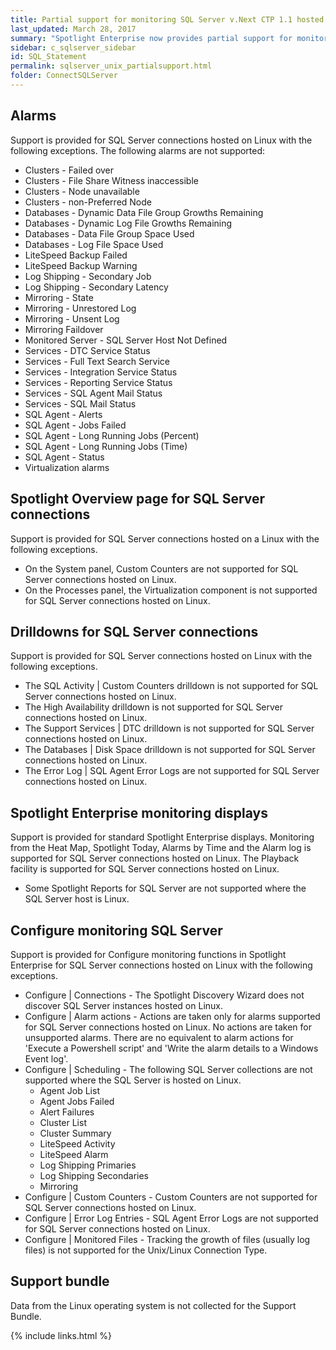 ```yaml
---
title: Partial support for monitoring SQL Server v.Next CTP 1.1 hosted on Linux
last_updated: March 28, 2017
summary: "Spotlight Enterprise now provides partial support for monitoring SQL Server hosted on Linux."
sidebar: c_sqlserver_sidebar
id: SQL_Statement
permalink: sqlserver_unix_partialsupport.html
folder: ConnectSQLServer
---
```



## Alarms
Support is provided for SQL Server connections hosted on Linux with the following exceptions. The following alarms are not supported:

* Clusters - Failed over
* Clusters - File Share Witness inaccessible
* Clusters - Node unavailable
* Clusters - non-Preferred Node
* Databases - Dynamic Data File Group Growths Remaining
* Databases - Dynamic Log File Growths Remaining
* Databases - Data File Group Space Used
* Databases - Log File Space Used
* LiteSpeed Backup Failed
* LiteSpeed Backup Warning
* Log Shipping - Secondary Job
* Log Shipping - Secondary Latency
* Mirroring - State
* Mirroring - Unrestored Log
* Mirroring - Unsent Log
* Mirroring Faildover
* Monitored Server - SQL Server Host Not Defined
* Services - DTC Service Status
* Services - Full Text Search Service
* Services - Integration Service Status
* Services - Reporting Service Status
* Services - SQL Agent Mail Status
* Services - SQL Mail Status
* SQL Agent - Alerts
* SQL Agent - Jobs Failed
* SQL Agent - Long Running Jobs (Percent)
* SQL Agent - Long Running Jobs (Time)
* SQL Agent - Status
* Virtualization alarms


## Spotlight Overview page for SQL Server connections
Support is provided for SQL Server connections hosted on a Linux with the following exceptions.

* On the System panel, Custom Counters are not supported for SQL Server connections hosted on Linux.
* On the Processes panel, the Virtualization component is not supported for SQL Server connections hosted on Linux.

## Drilldowns for SQL Server connections
Support is provided for SQL Server connections hosted on Linux with the following exceptions.

* The SQL Activity \| Custom Counters drilldown is not supported for SQL Server connections hosted on Linux.
* The High Availability drilldown is not supported for SQL Server connections hosted on Linux.
* The Support Services \| DTC drilldown is not supported for SQL Server connections hosted on Linux.
* The Databases \| Disk Space drilldown is not supported for SQL Server connections hosted on Linux.
* The Error Log \| SQL Agent Error Logs are not supported for SQL Server connections hosted on Linux.

## Spotlight Enterprise monitoring displays
Support is provided for standard Spotlight Enterprise displays. Monitoring from the Heat Map, Spotlight Today, Alarms by Time and the Alarm log is supported for SQL Server connections hosted on Linux. The Playback facility is supported for SQL Server connections hosted on Linux.

* Some Spotlight Reports for SQL Server are not supported where the SQL Server host is Linux.

## Configure monitoring SQL Server
Support is provided for Configure monitoring functions in Spotlight Enterprise for SQL Server connections hosted on Linux with the following exceptions.

* Configure \| Connections - The Spotlight Discovery Wizard does not discover SQL Server instances hosted on Linux.
* Configure \| Alarm actions - Actions are taken only for alarms supported for SQL Server connections hosted on Linux. No actions are taken for unsupported alarms. There are no equivalent to alarm actions for 'Execute a Powershell script' and 'Write the alarm details to a Windows Event log'.
* Configure \| Scheduling - The following SQL Server collections are not supported where the SQL Server is hosted on Linux.
    * Agent Job List
    * Agent Jobs Failed
    * Alert Failures
    * Cluster List
    * Cluster Summary
    * LiteSpeed Activity
    * LiteSpeed Alarm
    * Log Shipping Primaries
    * Log Shipping Secondaries
    * Mirroring
* Configure \| Custom Counters - Custom Counters are not supported for SQL Server connections hosted on Linux.
* Configure \| Error Log Entries - SQL Agent Error Logs are not supported for SQL Server connections hosted on Linux.
* Configure \| Monitored Files -  Tracking the growth of files (usually log files) is not supported for the Unix/Linux Connection Type.


## Support bundle
Data from the Linux operating system is not collected for the Support Bundle.

{% include links.html %}
